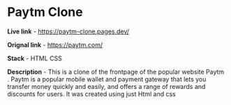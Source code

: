 # Paytm Clone

**Live link**     -   https://paytm-clone.pages.dev/

**Orignal link**  -   https://paytm.com/



**Stack**  -   HTML
               CSS

**Description** - This is a clone of the frontpage of the popular website Paytm . Paytm is a popular mobile wallet and payment gateway that lets you transfer money quickly and easily, and offers a range of rewards and discounts for users. It was created using just Html and css  